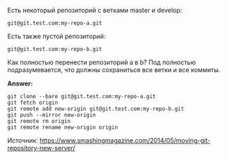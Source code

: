 Есть некоторый репозиторий с ветками master и develop:

    git@git.test.com:my-repo-a.git
    
Есть также пустой репозиторий:

    git@git.test.com:my-repo-b.git
    
Как полностью перенести репозиторий a в b?
Под полностью подразумевается, что должны сохраниться все ветки и все коммиты.

**Answer:**

    git clone --bare git@git.test.com:my-repo-a.git
    git fetch origin
    git remote add new-origin git@git.test.com:my-repo-b.git
    git push --mirror new-origin
    git remote rm origin
    git remote rename new-origin origin

Источник: https://www.smashingmagazine.com/2014/05/moving-git-repository-new-server/
